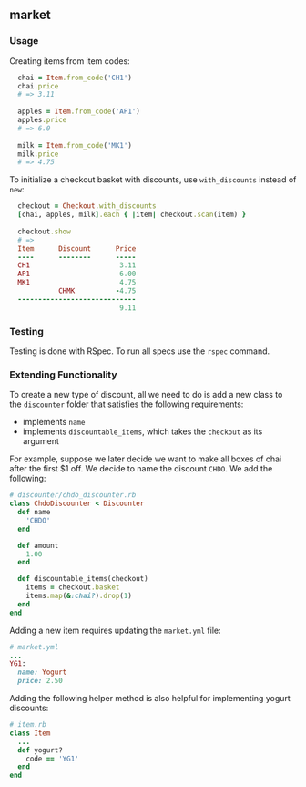 ## market

### Usage

Creating items from item codes:
```ruby
  chai = Item.from_code('CH1')
  chai.price
  # => 3.11
  
  apples = Item.from_code('AP1')
  apples.price
  # => 6.0
  
  milk = Item.from_code('MK1')
  milk.price
  # => 4.75
```

To initialize a checkout basket with discounts, use `with_discounts` instead of `new`:

```ruby
  checkout = Checkout.with_discounts
  [chai, apples, milk].each { |item| checkout.scan(item) }
  
  checkout.show
  # =>
  Item      Discount      Price
  ----      --------      -----
  CH1                      3.11
  AP1                      6.00
  MK1                      4.75
            CHMK          -4.75
  -----------------------------
                           9.11
```

### Testing

Testing is done with RSpec. To run all specs use the `rspec` command.

### Extending Functionality

To create a new type of discount, all we need to do is add a new class to the `discounter` folder that satisfies the following requirements:

* implements `name`
* implements `discountable_items`, which takes the `checkout` as its argument

For example, suppose we later decide we want to make all boxes of chai after the first $1 off. We decide to name the discount `CHDO`. We add the following:

```ruby
# discounter/chdo_discounter.rb
class ChdoDiscounter < Discounter
  def name
    'CHDO'
  end

  def amount
    1.00
  end

  def discountable_items(checkout)
    items = checkout.basket
    items.map(&:chai?).drop(1)
  end
end
```

Adding a new item requires updating the `market.yml` file: 

```ruby
# market.yml
...
YG1:
  name: Yogurt
  price: 2.50
```

Adding the following helper method is also helpful for implementing yogurt discounts:

```ruby
# item.rb
class Item
  ...
  def yogurt?
    code == 'YG1'
  end
end
```


